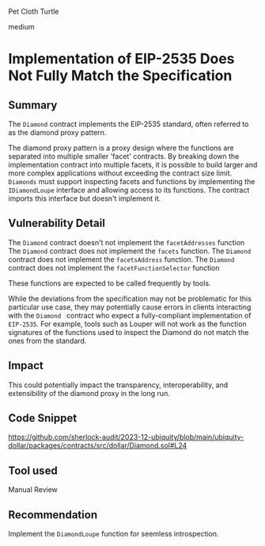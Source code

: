 Pet Cloth Turtle

medium

# Implementation of EIP-2535 Does Not Fully Match the Specification

## Summary
The `Diamond` contract implements the EIP-2535 standard, often referred to as the diamond proxy pattern.

The diamond proxy pattern is a proxy design where the functions are separated into multiple smaller 'facet' contracts. By breaking down the implementation contract into multiple facets, it is possible to build larger and more complex applications without exceeding the contract size limit.
`Diamonds` must support inspecting facets and functions by implementing the `IDiamondLoupe` interface and allowing access to its functions. The contract imports this interface but doesn't implement it.


## Vulnerability Detail
The `Diamond` contract  doesn't not implement the `facetAddresses` function 
The `Diamond` contract does not implement the `facets` function.
The `Diamond` contract  does not implement the `facetsAddress` function.
The `Diamond` contract does not implement the `facetFunctionSelector` function 

These functions are expected to be called frequently by tools.

While the deviations from the specification may not be problematic for this particular use case, they may potentially cause errors in clients interacting with the `Diamond ` contract who expect a fully-compliant implementation of `EIP-2535`. For example, tools such as Louper will not work as the function signatures of the functions used to inspect the Diamond do not match the ones from the standard.

## Impact
This could potentially impact the transparency, interoperability, and extensibility of the diamond proxy in the long run.

## Code Snippet
https://github.com/sherlock-audit/2023-12-ubiquity/blob/main/ubiquity-dollar/packages/contracts/src/dollar/Diamond.sol#L24
## Tool used

Manual Review

## Recommendation

Implement the `DiamondLoupe` function for seemless introspection.